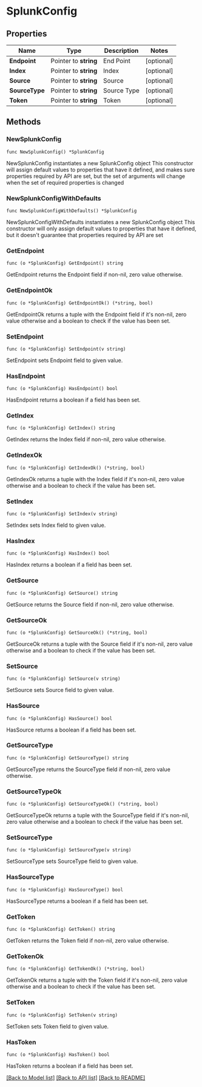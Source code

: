 # SplunkConfig

## Properties

Name | Type | Description | Notes
------------ | ------------- | ------------- | -------------
**Endpoint** | Pointer to **string** | End Point | [optional] 
**Index** | Pointer to **string** | Index | [optional] 
**Source** | Pointer to **string** | Source | [optional] 
**SourceType** | Pointer to **string** | Source Type | [optional] 
**Token** | Pointer to **string** | Token | [optional] 

## Methods

### NewSplunkConfig

`func NewSplunkConfig() *SplunkConfig`

NewSplunkConfig instantiates a new SplunkConfig object
This constructor will assign default values to properties that have it defined,
and makes sure properties required by API are set, but the set of arguments
will change when the set of required properties is changed

### NewSplunkConfigWithDefaults

`func NewSplunkConfigWithDefaults() *SplunkConfig`

NewSplunkConfigWithDefaults instantiates a new SplunkConfig object
This constructor will only assign default values to properties that have it defined,
but it doesn't guarantee that properties required by API are set

### GetEndpoint

`func (o *SplunkConfig) GetEndpoint() string`

GetEndpoint returns the Endpoint field if non-nil, zero value otherwise.

### GetEndpointOk

`func (o *SplunkConfig) GetEndpointOk() (*string, bool)`

GetEndpointOk returns a tuple with the Endpoint field if it's non-nil, zero value otherwise
and a boolean to check if the value has been set.

### SetEndpoint

`func (o *SplunkConfig) SetEndpoint(v string)`

SetEndpoint sets Endpoint field to given value.

### HasEndpoint

`func (o *SplunkConfig) HasEndpoint() bool`

HasEndpoint returns a boolean if a field has been set.

### GetIndex

`func (o *SplunkConfig) GetIndex() string`

GetIndex returns the Index field if non-nil, zero value otherwise.

### GetIndexOk

`func (o *SplunkConfig) GetIndexOk() (*string, bool)`

GetIndexOk returns a tuple with the Index field if it's non-nil, zero value otherwise
and a boolean to check if the value has been set.

### SetIndex

`func (o *SplunkConfig) SetIndex(v string)`

SetIndex sets Index field to given value.

### HasIndex

`func (o *SplunkConfig) HasIndex() bool`

HasIndex returns a boolean if a field has been set.

### GetSource

`func (o *SplunkConfig) GetSource() string`

GetSource returns the Source field if non-nil, zero value otherwise.

### GetSourceOk

`func (o *SplunkConfig) GetSourceOk() (*string, bool)`

GetSourceOk returns a tuple with the Source field if it's non-nil, zero value otherwise
and a boolean to check if the value has been set.

### SetSource

`func (o *SplunkConfig) SetSource(v string)`

SetSource sets Source field to given value.

### HasSource

`func (o *SplunkConfig) HasSource() bool`

HasSource returns a boolean if a field has been set.

### GetSourceType

`func (o *SplunkConfig) GetSourceType() string`

GetSourceType returns the SourceType field if non-nil, zero value otherwise.

### GetSourceTypeOk

`func (o *SplunkConfig) GetSourceTypeOk() (*string, bool)`

GetSourceTypeOk returns a tuple with the SourceType field if it's non-nil, zero value otherwise
and a boolean to check if the value has been set.

### SetSourceType

`func (o *SplunkConfig) SetSourceType(v string)`

SetSourceType sets SourceType field to given value.

### HasSourceType

`func (o *SplunkConfig) HasSourceType() bool`

HasSourceType returns a boolean if a field has been set.

### GetToken

`func (o *SplunkConfig) GetToken() string`

GetToken returns the Token field if non-nil, zero value otherwise.

### GetTokenOk

`func (o *SplunkConfig) GetTokenOk() (*string, bool)`

GetTokenOk returns a tuple with the Token field if it's non-nil, zero value otherwise
and a boolean to check if the value has been set.

### SetToken

`func (o *SplunkConfig) SetToken(v string)`

SetToken sets Token field to given value.

### HasToken

`func (o *SplunkConfig) HasToken() bool`

HasToken returns a boolean if a field has been set.


[[Back to Model list]](../README.md#documentation-for-models) [[Back to API list]](../README.md#documentation-for-api-endpoints) [[Back to README]](../README.md)


